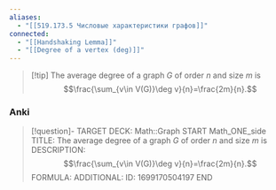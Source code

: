 ```yaml
---
aliases: 
  - "[[519.173.5 Числовые характеристики графов]]"
connected:
  - "[[Handshaking Lemma]]"
  - "[[Degree of a vertex (deg)]]"
---
```


> [!tip] The average degree of a graph $G$ of order $n$ and size $m$ is
> $$\frac{\sum_{v\in V(G)}\deg v}{n}=\frac{2m}{n}.$$

### Anki
> [!question]-
TARGET DECK: Math::Graph
START
Math_ONE_side
TITLE: The average degree of a graph $G$ of order $n$ and size $m$ is
DESCRIPTION: $$\frac{\sum_{v\in V(G)}\deg v}{n}=\frac{2m}{n}.$$
FORMULA: 
ADDITIONAL:
ID: 1699170504197
END














